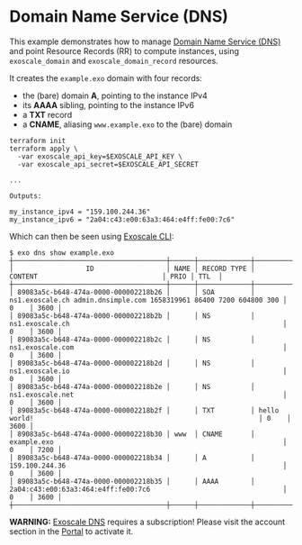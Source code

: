 # Domain Name Service (DNS)

This example demonstrates how to manage
[Domain Name Service (DNS)](https://community.exoscale.com/product/networking/dns/)
and point Resource Records (RR) to compute instances, using `exoscale_domain` and
`exoscale_domain_record` resources.

It creates the `example.exo` domain with four records:
- the (bare) domain **A**, pointing to the instance IPv4
- its **AAAA** sibling, pointing to the instance IPv6
- a **TXT** record
- a **CNAME**, aliasing `www.example.exo` to the (bare) domain

```console
terraform init
terraform apply \
  -var exoscale_api_key=$EXOSCALE_API_KEY \
  -var exoscale_api_secret=$EXOSCALE_API_SECRET

...

Outputs:

my_instance_ipv4 = "159.100.244.36"
my_instance_ipv6 = "2a04:c43:e00:63a3:464:e4ff:fe00:7c6"
```

Which can then be seen using [Exoscale CLI](https://github.com/exoscale/cli/):

```console
$ exo dns show example.exo
┼──────────────────────────────────────┼──────┼─────────────┼─────────────────────────────────────────────────────────────────────┼──────┼──────┼
│                  ID                  │ NAME │ RECORD TYPE │                               CONTENT                               │ PRIO │ TTL  │
┼──────────────────────────────────────┼──────┼─────────────┼─────────────────────────────────────────────────────────────────────┼──────┼──────┼
│ 89083a5c-b648-474a-0000-000002218b26 │      │ SOA         │ ns1.exoscale.ch admin.dnsimple.com 1658319961 86400 7200 604800 300 │ 0    │ 3600 │
│ 89083a5c-b648-474a-0000-000002218b2b │      │ NS          │ ns1.exoscale.ch                                                     │ 0    │ 3600 │
│ 89083a5c-b648-474a-0000-000002218b2c │      │ NS          │ ns1.exoscale.com                                                    │ 0    │ 3600 │
│ 89083a5c-b648-474a-0000-000002218b2d │      │ NS          │ ns1.exoscale.io                                                     │ 0    │ 3600 │
│ 89083a5c-b648-474a-0000-000002218b2e │      │ NS          │ ns1.exoscale.net                                                    │ 0    │ 3600 │
│ 89083a5c-b648-474a-0000-000002218b2f │      │ TXT         │ hello world!                                                        │ 0    │ 3600 │
│ 89083a5c-b648-474a-0000-000002218b30 │ www  │ CNAME       │ example.exo                                                         │ 0    │ 7200 │
│ 89083a5c-b648-474a-0000-000002218b34 │      │ A           │ 159.100.244.36                                                      │ 0    │ 3600 │
│ 89083a5c-b648-474a-0000-000002218b35 │      │ AAAA        │ 2a04:c43:e00:63a3:464:e4ff:fe00:7c6                                 │ 0    │ 3600 │
┼──────────────────────────────────────┼──────┼─────────────┼─────────────────────────────────────────────────────────────────────┼──────┼──────┼
```

**WARNING:** [Exoscale DNS](https://www.exoscale.com/dns/) requires a subscription!
Please visit the account section in the [Portal](https://portal.exoscale.com/) to activate it.
